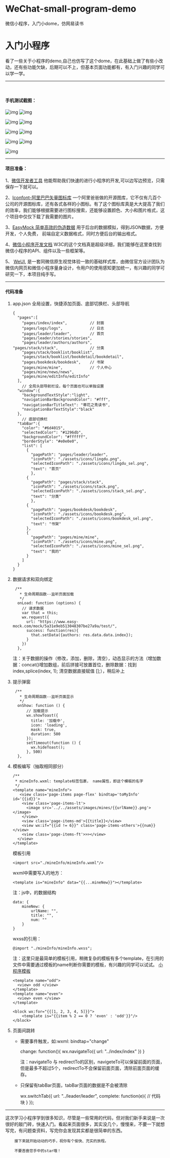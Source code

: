 # WeChat-small-program-demo
微信小程序，入门小dome，仿网易读书

入门小程序
==========


  看了一些关于小程序的demo,自己也仿写了这个dome，在此基础上做了有些小改动，还有些功能欠缺，后期可以不上，但基本页面功能都有，有入门兴趣的同学可以学一学。

----
  
#### 手机测试截图：

![img](https://github.com/chenpenggood/WeChat-small-program-demo/blob/master/assets/screenshot/fengmian.png?raw=true) 
![img](https://github.com/chenpenggood/WeChat-small-program-demo/blob/master/assets/screenshot/leader.png?raw=true)

![img](https://github.com/chenpenggood/WeChat-small-program-demo/blob/master/assets/screenshot/category.png?raw=true) 
![img](https://github.com/chenpenggood/WeChat-small-program-demo/blob/master/assets/screenshot/booklist.png?raw=true)

![img](https://github.com/chenpenggood/WeChat-small-program-demo/blob/master/assets/screenshot/mine.png?raw=true) 
![img](https://github.com/chenpenggood/WeChat-small-program-demo/blob/master/assets/screenshot/news.png?raw=true)

![img](https://github.com/chenpenggood/WeChat-small-program-demo/blob/master/assets/screenshot/stories.png?raw=true) 
![img](https://github.com/chenpenggood/WeChat-small-program-demo/blob/master/assets/screenshot/book.png?raw=true)

![img](https://github.com/chenpenggood/WeChat-small-program-demo/blob/master/assets/screenshot/author.png?raw=true)

-----
#### 项目准备：

1、[微信开发者工具](https://mp.weixin.qq.com/debug/wxadoc/dev/devtools/download.html?t=201715) 他能帮助我们快速的进行小程序的开发,可以边写边预览，只需保存一下就可以。

2、[Iconfont-阿里巴巴矢量图标库](http://www.iconfont.cn/) 一个阿里爸爸做的开源图库，它不仅有几百个公司的开源图标库，还有各式各样的小图标。有了这个图标库真是大大提高了我们的效率，我们能够根据需要进行图标搜索，还能够设置颜色、大小和图片格式，这个项目中仅仅下载了我需要的图片。

3、[EasyMock 简单高效的伪造数据](https://www.easy-mock.com/) 用于后台的数据模拟，得到JSON数据，方便开发，个人免费， 前端自定义数据格式，同时方便后台的输出格式。

4、[微信小程序开发文档](https://www.w3cschool.cn/weixinapp/9wou1q8j.html)  W3C的这个文档真是超级详细，我们能够在这里查找到微信小程序的API、组件以及一些框架等。

5、 [WeUI](https://weui.io/), 是一套同微信原生视觉体验一致的基础样式库，由微信官方设计团队为微信内网页和微信小程序量身设计，令用户的使用感知更加统一，有兴趣的同学可研究一下，本项目纯手写。

-----
#### 代码准备

 1. app.json 全局设置，快捷添加页面、底部切换栏、头部导航

		{
		  "pages":[
		    "pages/index/index",          // 封面
		    "pages/logs/logs",            // 日志 
		    "pages/leader/leader",        // 首页
		    "pages/leader/stories/stories",
		    "pages/leader/authors/authors",
	    "pages/stack/stack",        	  // 分类
		    "pages/stack/booklist/booklist", 
		    "pages/stack/booklist/bookdetail/bookdetail",
		    "pages/bookdesk/bookdesk",    // 书架
		    "pages/mine/mine",            // 个人中心
		    "pages/mine/news/news",
		    "pages/mine/editInfo/editInfo"
		  ],
			// 全局头部导航栏设，每个页面也可以单独设置
		  "window":{
		    "backgroundTextStyle":"light",
		    "navigationBarBackgroundColor": "#fff",
		    "navigationBarTitleText": "蒂花之秀读书",
		    "navigationBarTextStyle":"black"
		  },
			// 底部切换栏
		  "tabBar":{
		    "color": "#6d4015",
		    "selectedColor": "#1296db",
		    "backgroundColor": "#ffffff",
		    "borderStyle": "#e0e0e0",
		    "list": [
		      {
		        "pagePath": "pages/leader/leader",
		        "iconPath": "./assets/icons/lingdu.png",
		        "selectedIconPath": "./assets/icons/lingdu_sel.png",
		        "text": "首页"
		        },
		      {
		        "pagePath": "pages/stack/stack",
		        "iconPath": "./assets/icons/stack.png",
		        "selectedIconPath": "./assets/icons/stack_sel.png",
		        "text": "分类"
		        },
		      {
		        "pagePath": "pages/bookdesk/bookdesk",
		        "iconPath": "./assets/icons/bookdesk.png",
		        "selectedIconPath": "./assets/icons/bookdesk_sel.png",
		        "text": "书架"
		      },
		      {
		        "pagePath": "pages/mine/mine",
		        "iconPath": "./assets/icons/mine.png",
		        "selectedIconPath": "./assets/icons/mine_sel.png",
		        "text": "我的"
		      }
		    ]
		  }
		}

 2. 数据请求和双向绑定
 
		 /**
		   * 生命周期函数--监听页面加载
		   */
		  onLoad: function (options) {
		    // 请求数据
		    var that = this;
		    wx.request({
		      url: "https://www.easy-mock.com/mock/5a31e9eb513048307be27a9a/test/",
		      success: function(res){
		        that.setData({authors: res.data.data.index});
		      }
		    })
		  },
		
	注：关于数据的操作（修改，添加，删除，清空），动态显示的方法（增加数据：concat()增加数组，前后拼接可放置首位，删除数据：找到index,splice(index, 1); 清空数据直接赋值 [];），稍后补上
	
 3. 提示弹窗

		 /**
		   * 生命周期函数--监听页面显示
		   */
		  onShow: function () {
		      // 加载提示
		      wx.showToast({
		        title: '加载中',
		        icon: 'loading',
		        mask: true,
		        duration: 500
		      });
		      setTimeout(function () {
		        wx.hideToast();
		      }, 500)
		  },

 4. 模板编写（抽取相同部分）

		/**
		 * mineInfo.wxml: template标签包裹， name属性，即这个模板的名字
		 */
		<template name="mineInfo">
		   <view class='page-items page-flex' bindtap='toMyInfo' id='{{id}}'>
		    <view class='page-items-lt'>
		      <image src='../../assets/images/mines/{{urlName}}.png'></image>
		    </view>
		    <view class='page-items-md'>{{title}}</view>
		    <view wx:if="{{id != 6}}" class='page-items-others'>{{num}}</view>
		    <view class='page-items-ft'>>></view>
		  </view>
		</template>  
	
	模板引用 
		
		<import src="./mineInfo/mineInfo.wxml"/>

	wxml中需要写入的地方：
		
		<template is="mineInfo" data="{{...mineNew}}"></template>

	注：js中，的数据结构
		
		data: {
			mineNew: {
				urlName: "",
				title: "",
				num: ""
			}	
		}

	wxss的引用：
	
		@import "./mineInfo/mineInfo.wxss";

	注：这里只是最简单的模板引用，稍微复杂的模板有多个template，在引用的文件中需要通过模板的name判断你需要的模板，有兴趣的同学可以试试。
	[小程序模板](https://www.w3cschool.cn/weixinapp/weixinapp-template.html)

		<template name="odd">
		  <view> odd </view>
		</template>
		<template name="even">
		  <view> even </view>
		</template>
		
		<block wx:for="{{[1, 2, 3, 4, 5]}}">
		    <template is="{{item % 2 == 0 ? 'even' : 'odd'}}"/>
		</block>

 5. 页面间跳转

	  - 需要事件触发，如:wxml: bindtap="change"
		
		change: function(){
			wx.navigateTo({
				url: "../index/index"
			})
		} 
		
		注：navigateTo 与 redirectTo的区别，navigeteTo可以保留前面的页面，但是最多不超过5个，redirectTo不会保留前面页面，清除前面页面的缓存。

	 - 只保留有tabBar页面，tabBar页面的数据是不会被清除
	 	
		wx.switchTab({
          url: "../leader/leader",
          complete: function(e){
			// 代码块
          }
        });
		
-----

这次学习小程序学到很多知识，尽管是一些常用的代码，但对我们新手来说是一次很好的敲门砖，快速入门。看起来页面很多，其实没几个，慢慢来，不要一下就想写完，有问题查资料，写完你会发现其实都是很简单的东西。

		接下来就开始动动的巧手，祝你有个愉快、充实的旅程。

		不要吝啬您手中的star哦！
